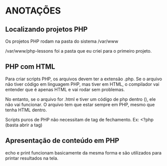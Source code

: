 # ANOTAÇÕES

## Localizando projetos PHP

Os projetos PHP rodam na pasta do sistema /var/www

/var/www/php-lessons foi a pasta que eu criei para o primeiro projeto.

## PHP com HTML

Para criar scripts PHP, os arquivos devem ter a extensão .php. Se o arquivo não tiver código em linguagem PHP, mas tiver em HTML, o compilador vai entender que é apenas HTML e vai rodar sem problemas. 

No entanto, se o arquivo for .html e tiver um código de php dentro (<?php Código ?>), ele não vai funcionar. O arquivo tem que estar sempre em PHP, mesmo que tenha HTML dentro.

Scripts puros de PHP não necessitam de tag de fechamento. Ex: <?php (basta abrir a tag)

## Apresentação de conteúdo em PHP

echo e print funcionam basicamente da mesma forma e são utilizados para printar resultados na tela.

<?php 
echo "php";
print "php";

## Comentários em PHP

Pode ser adicionado com 
// ou # ou 
/* assim */

## Variáveis

__São definidas com $ e o nome da variável__
$nome_da_variavel;

__Definir e iniciar uma variável__
$nome_da_variavel = 100;
echo $nome_da_variavel;

__Convenções PHP Standard Conventions__
$umaVariavel = 0; # camel case
$uma_variavel = 1; # snake case
$UmaVariavel = 2; # studly case (não recomendado)

## Tipos de Dados

